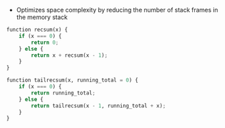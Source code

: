 - Optimizes space complexity by reducing the number of stack frames in the memory stack

```python
function recsum(x) {
    if (x === 0) {
        return 0;
    } else {
        return x + recsum(x - 1);
    }
}

function tailrecsum(x, running_total = 0) {
    if (x === 0) {
        return running_total;
    } else {
        return tailrecsum(x - 1, running_total + x);
    }
}
```